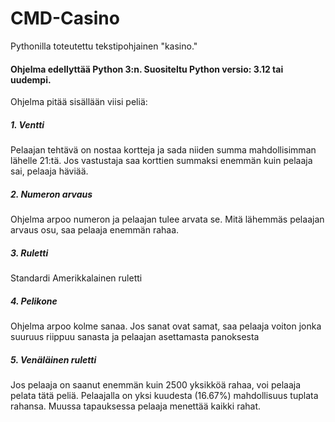 # CMD-Casino

Pythonilla toteutettu tekstipohjainen "kasino."

#### **Ohjelma edellyttää Python 3:n. Suositeltu Python versio: 3.12 tai uudempi.**

Ohjelma pitää sisällään viisi peliä:
##### 1. Ventti
Pelaajan tehtävä on nostaa kortteja ja sada niiden summa mahdollisimman lähelle 21:tä. Jos vastustaja saa korttien summaksi enemmän kuin pelaaja sai, pelaaja häviää.

##### 2. Numeron arvaus
Ohjelma arpoo numeron ja pelaajan tulee arvata se. Mitä lähemmäs pelaajan arvaus osu, saa pelaaja enemmän rahaa.

##### 3. Ruletti
Standardi Amerikkalainen ruletti

##### 4. Pelikone
Ohjelma arpoo kolme sanaa. Jos sanat  ovat samat, saa pelaaja voiton jonka suuruus riippuu sanasta ja pelaajan asettamasta panoksesta
##### 5. Venäläinen ruletti
Jos pelaaja on saanut enemmän kuin 2500 yksikköä rahaa, voi pelaaja pelata tätä peliä. Pelaajalla on yksi kuudesta (16.67%) mahdollisuus tuplata rahansa. Muussa tapauksessa pelaaja menettää kaikki rahat.
